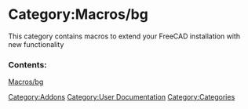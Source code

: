 # Category:Macros/bg
This category contains macros to extend your FreeCAD installation with new functionality

### Contents:

[Macros/bg](Macros/bg.md)

[Category:Addons](Category:Addons.md) [Category:User Documentation](Category:User_Documentation.md) [Category:Categories](Category:Categories.md)
